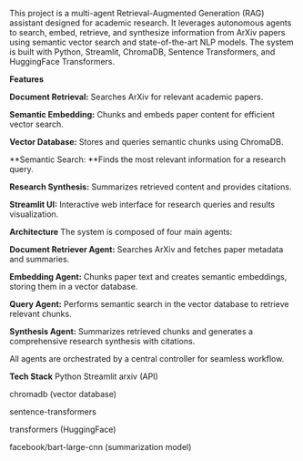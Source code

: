This project is a multi-agent Retrieval-Augmented Generation (RAG) assistant designed for academic research. It leverages autonomous agents to search, embed, retrieve, and synthesize information from ArXiv papers using semantic vector search and state-of-the-art NLP models. The system is built with Python, Streamlit, ChromaDB, Sentence Transformers, and HuggingFace Transformers.

**Features**

**Document Retrieval:** Searches ArXiv for relevant academic papers.

**Semantic Embedding:** Chunks and embeds paper content for efficient vector search.

**Vector Database:** Stores and queries semantic chunks using ChromaDB.

**Semantic Search: **Finds the most relevant information for a research query.

**Research Synthesis:** Summarizes retrieved content and provides citations.

**Streamlit UI:** Interactive web interface for research queries and results visualization.

**Architecture**
The system is composed of four main agents:

**Document Retriever Agent:** Searches ArXiv and fetches paper metadata and summaries.

**Embedding Agent:** Chunks paper text and creates semantic embeddings, storing them in a vector database.

**Query Agent:** Performs semantic search in the vector database to retrieve relevant chunks.

**Synthesis Agent:** Summarizes retrieved chunks and generates a comprehensive research synthesis with citations.

All agents are orchestrated by a central controller for seamless workflow.

**Tech Stack**
Python
Streamlit
arxiv (API)

chromadb (vector database)

sentence-transformers

transformers (HuggingFace)

facebook/bart-large-cnn (summarization model)
